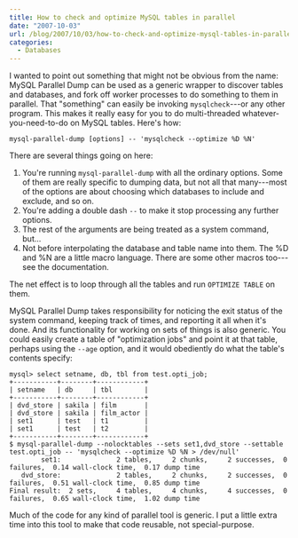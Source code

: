 ```yaml
---
title: How to check and optimize MySQL tables in parallel
date: "2007-10-03"
url: /blog/2007/10/03/how-to-check-and-optimize-mysql-tables-in-parallel/
categories:
  - Databases
---
```

I wanted to point out something that might not be obvious from the name: MySQL Parallel Dump can be used as a generic wrapper to discover tables and databases, and fork off worker processes to do something to them in parallel. That "something" can easily be invoking `mysqlcheck`---or any other program. This makes it really easy for you to do multi-threaded whatever-you-need-to-do on MySQL tables. Here's how:

```
mysql-parallel-dump [options] -- 'mysqlcheck --optimize %D %N'
```

There are several things going on here:

1.  You're running `mysql-parallel-dump` with all the ordinary options. Some of them are really specific to dumping data, but not all that many---most of the options are about choosing which databases to include and exclude, and so on.
2.  You're adding a double dash `--` to make it stop processing any further options.
3.  The rest of the arguments are being treated as a system command, but... 
4.  Not before interpolating the database and table name into them. The %D and %N are a little macro language. There are some other macros too---see the documentation.

The net effect is to loop through all the tables and run `OPTIMIZE TABLE` on them.

MySQL Parallel Dump takes responsibility for noticing the exit status of the system command, keeping track of times, and reporting it all when it's done. And its functionality for working on sets of things is also generic. You could easily create a table of "optimization jobs" and point it at that table, perhaps using the `--age` option, and it would obediently do what the table's contents specify:

```
mysql> select setname, db, tbl from test.opti_job;
+-----------+--------+------------+
| setname   | db     | tbl        |
+-----------+--------+------------+
| dvd_store | sakila | film       | 
| dvd_store | sakila | film_actor | 
| set1      | test   | t1         | 
| set1      | test   | t2         | 
+-----------+--------+------------+
$ mysql-parallel-dump --nolocktables --sets set1,dvd_store --settable test.opti_job -- 'mysqlcheck --optimize %D %N > /dev/null'
        set1:              2 tables,     2 chunks,     2 successes,  0 failures,  0.14 wall-clock time,  0.17 dump time
   dvd_store:              2 tables,     2 chunks,     2 successes,  0 failures,  0.51 wall-clock time,  0.85 dump time
Final result:  2 sets,     4 tables,     4 chunks,     4 successes,  0 failures,  0.65 wall-clock time,  1.02 dump time
```

Much of the code for any kind of parallel tool is generic. I put a little extra time into this tool to make that code reusable, not special-purpose.


